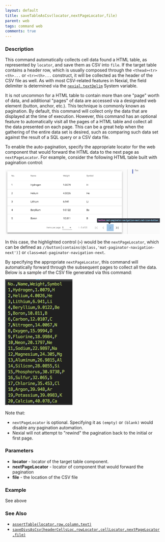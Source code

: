 ```yaml
---
layout: default
title: saveTableAsCsv(locator,nextPageLocator,file)
parent: web
tags: command web
comments: true
---
```


### Description
This command automatically collects cell data found a HTML table, as represented by `locator`, and save them as CSV 
into `file`. If the target table contains a header row, which is usually composed through the `<thead><tr><th>...` or 
`<tr><th>...` construct, it will be collected as the header of the CSV file as well. As with most CSV-related features
in Nexial, the field delimiter is determined via the [`nexial.textDelim`](../../systemvars/index#nexial.textDelim) 
System variable.

It is not uncommon for a HTML table to contain more than one "page" worth of data, and additional "pages" of data are 
accessed via a designated web element (button, anchor, etc.). This technique is commonly known as pagination.  By 
default, this command will collect only the data that are displayed at the time of execution. However, this command has 
an optional feature to automatically visit all the pages of a HTML table and collect all the data presented on each 
page. This can be a great help when the gathering of the entire data set is desired, such as comparing such data set
against the result of a SQL query or a CSV data file.

To enable the auto-pagination, specify the appropriate locator for the web component that would forward the HTML data
to the next page as `nextPageLocator`. For example, consider the following HTML table built with pagination control:<br/>

![](image/saveTableAsCsv_01.png)

In this case, the highlighted control (`>`) would be the `nextPageLocator`, which can be defined as 
`//button[contains(@class,'mat-paginator-navigation-next')]` or `class=mat-paginator-navigation-next`.

By specifying the appropriate `nextPageLocator`, this command will automatically forward through the subsequent pages to
collect all the data. Below is a sample of the CSV file generated via this command:<br/>

![](image/saveTableAsCsv_02.png)

Note that:
- `nextPageLocator` is optional. Specifying it as `(empty)` or `(blank)` would disable any pagination automation.
- Nexial will not attempt to "rewind" the pagination back to the initial or first page.


### Parameters
- **locator** - locator of the target table component.
- **nextPageLocator** - locator of component that would forward the pagination
- **file** - the location of the CSV file


### Example
See above


### See Also
- [`assertTable(locator,row,column,text)`](assertTable(locator,row,column,text))
- [`saveDivsAsCsv(headerCellsLoc,rowLocator,cellLocator,nextPageLocator,file)`](saveDivsAsCsv(headerCellsLoc,rowLocator,cellLocator,nextPageLocator,file))